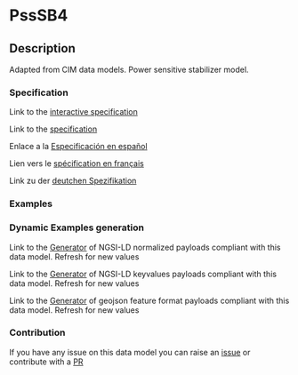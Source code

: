 # PssSB4

## Description 

Adapted from CIM data models. Power sensitive stabilizer model.
### Specification

Link to the [interactive specification](https://swagger.lab.fiware.org/?url=https://smart-data-models.github.io/dataModel.EnergyCIM/PssSB4/swagger.yaml)

Link to the [specification](https://smart-data-models.github.io/dataModel.EnergyCIM/PssSB4/doc/spec.md)

Enlace a la [Especificación en español](https://smart-data-models.github.io/dataModel.EnergyCIM/PssSB4/doc/spec_ES.md)

Lien vers le [spécification en français](https://smart-data-models.github.io/dataModel.EnergyCIM/PssSB4/doc/spec_FR.md)

Link zu der [deutchen Spezifikation](https://smart-data-models.github.io/dataModel.EnergyCIM/PssSB4/doc/spec_DE.md)
### Examples
### Dynamic Examples generation

Link to the [Generator](https://smartdatamodels.org/extra/ngsi-ld_generator_v0.92.php?schemaUrl=https://raw.githubusercontent.com/smart-data-models/dataModel.EnergyCIM/master/PssSB4/schema.json&email=info@smartdatamodels.org) of NGSI-LD normalized payloads compliant with this data model. Refresh for new values

Link to the [Generator](https://smartdatamodels.org/extra/ngsi-ld_generator_keyvalues_v0.92.php?schemaUrl=https://raw.githubusercontent.com/smart-data-models/dataModel.EnergyCIM/master/PssSB4/schema.json&email=info@smartdatamodels.org) of NGSI-LD keyvalues payloads compliant with this data model. Refresh for new values

Link to the [Generator](https://smartdatamodels.org/extra/geojson_features_generator_v1.0.php?schemaUrl=https://raw.githubusercontent.com/smart-data-models/dataModel.EnergyCIM/master/PssSB4/schema.json&email=info@smartdatamodels.org) of geojson feature format payloads compliant with this data model. Refresh for new values
### Contribution

 If you have any issue on this data model you can raise an [issue](https://github.com/smart-data-models/dataModel.EnergyCIM/issues)  or contribute with a [PR](https://github.com/smart-data-models/dataModel.EnergyCIM/pulls)